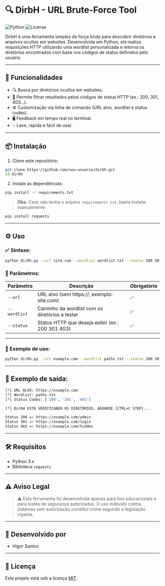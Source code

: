 
# 🔍 DirbH - URL Brute-Force Tool

![Python](https://img.shields.io/badge/Python-3.x-blue?logo=python)
![License](https://img.shields.io/badge/license-MIT-green)

DirbH é uma ferramenta simples de força bruta para descobrir diretórios e arquivos ocultos em websites. Desenvolvida em Python, ela realiza requisições HTTP utilizando uma wordlist personalizada e retorna os diretórios encontrados com base nos códigos de status definidos pelo usuário.

---

## 🚀 Funcionalidades

- 🔍 Busca por diretórios ocultos em websites.
- 🎯 Permite filtrar resultados pelos códigos de status HTTP (ex.: 200, 301, 403...).
- ⚙️ Customização via linha de comando (URL alvo, wordlist e status codes).
- 🖥️ Feedback em tempo real no terminal.
- 💡 Leve, rápida e fácil de usar.

---

## 📦 Instalação

1. Clone este repositório:
```bash
git clone https://github.com/seu-usuario/dirbh.git
cd dirbh
```

2. Instale as dependências:
```bash
pip install -r requirements.txt
```
> **Obs:** Caso não tenha o arquivo `requirements.txt`, basta instalar manualmente:
```bash
pip install requests
```

---

## ⚙️ Uso

### ✅ Sintaxe:

```bash
python dirbh.py --url site.com --wordlist wordlist.txt --status 200 301 403
```

### 🔧 Parâmetros:

| Parâmetro    | Descrição                                           | Obrigatório |
| -------------| --------------------------------------------------- | ------------|
| `--url`      | URL alvo (sem https://, exemplo: site.com)          | ✅           |
| `--wordlist` | Caminho da wordlist com os diretórios a testar      | ✅           |
| `--status`   | Status HTTP que deseja exibir (ex.: 200 301 403)    | ✅           |

---

### 📄 Exemplo de uso:

```bash
python dirbh.py --url example.com --wordlist paths.txt --status 200 301 403
```

---

## 📜 Exemplo de saída:

```bash
[*] URL ALVO: https://example.com
[*] Wordlist: paths.txt
[*] Status Codes: ['200', '301', '403']

[*] DirbH ESTÁ VERIFICANDO OS DIRETÓRIOS, AGUARDE [CTRL+C STOP]...

Status 200 => https://example.com/admin
Status 301 => https://example.com/login
Status 403 => https://example.com/hidden
```

---

## 🛠️ Requisitos

- Python 3.x
- Biblioteca `requests`

---

## ⚠️ Aviso Legal

> ⚠️ Esta ferramenta foi desenvolvida apenas para fins educacionais e para testes de segurança autorizados. O uso indevido contra sistemas sem autorização constitui crime segundo a legislação vigente.

---

## 🤖 Desenvolvido por

- Higor Santos

---

## 📃 Licença

Este projeto está sob a licença [MIT](LICENSE).
